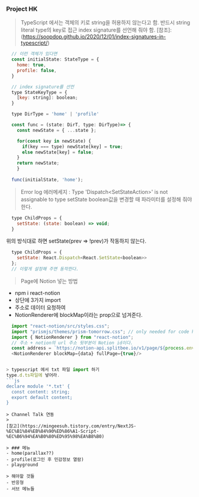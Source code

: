 ### Project HK

> TypeScript 에서는 객체의 키로 string을 허용하지 않는다고 함.
반드시 string literal type의 key로 접근 index signature를 선언해 줘야 함.
[참조]:(https://soopdop.github.io/2020/12/01/index-signatures-in-typescript/)

```js
  // 이런 객체가 있다면 
  const initialState: StateType = {
    home: true,
    profile: false,
  }

  // index signature를 선언
  type StateKeyType = {
    [key: string]: boolean;
  } 

  type DirType = 'home' | 'profile'

  const func = (state: DirT, type: DirType)=> {
    const newState = { ...state };

    for(const key in newState) {
      if(key === type) newState[key] = true;
      else newState[key] = false;
    }
    return newState;
    } 
    
  func(initialState, 'home');
``` 

> Error log
에러메세지 : Type 'Dispatch<SetStateAction<boolean>>' is not assignable to type
setState boolean값을 변경할 때 파라미터를 설정해 줘야 한다.
```js
  type ChildProps = {
    setState: (state: boolean) => void;
  }
```
위의 방식대로 하면 setState(prev => !prev)가 작동하지 않는다. 
```js
  type ChildProps = {
    setState: React.Dispatch<React.SetState<boolean>>
  };
  // 이렇게 설정해 주면 동작한다.
```

> Page에 Notion 넣는 방법 
- npm i react-notion
- 상단에 3가지 import
- 주소로 데이터 요청하여 
- NotionRenderer에 blockMap이라는 prop으로 넘겨준다.

```js
  import "react-notion/src/styles.css";
  import "prismjs/themes/prism-tomorrow.css"; // only needed for code highlighting
  import { NotionRenderer } from "react-notion";
  // 주소 + notion의 url 주소 뒷부분이 Notion id이다.
  const address = `https://notion-api.splitbee.io/v1/page/${process.env.REACT_APP_NOTION_ID}`;
  <NotionRenderer blockMap={data} fullPage={true}/>


> typescript 에서 txt 파일 import 하기
type.d.ts파일에 넣어라.
```js
declare module '*.txt' {
  const content: string;
  export default content;
}
```
  
```
> Channel Talk 연동
>
[참고](https://mingeesuh.tistory.com/entry/NextJS-%EC%B1%84%EB%84%90%ED%86%A1-Script-%EC%B6%94%EA%B0%80%ED%95%98%EA%B8%B0)

> ### 메뉴
- home(parallax??)
- profile(로그인 후 민감정보 열람)
- playground

> 해야할 것들
- 반응형
- 서브 메뉴들


